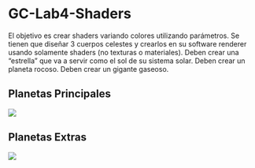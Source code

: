 # GC-Lab4-Shaders
El objetivo es crear shaders variando colores utilizando parámetros. Se tienen que diseñar 3 cuerpos celestes y crearlos en su software renderer usando solamente shaders (no texturas o materiales). Deben crear una “estrella” que va a servir como el sol de su sistema solar. Deben crear un planeta rocoso. Deben crear un gigante gaseoso.

## Planetas Principales
![](https://github.com/Sebas021210/GC-Lab4-Shaders/blob/c2ada0b9a67a33c69c7941f786b1cdd953352b1e/GIF/PlanetasPrincipales.gif)

## Planetas Extras
![](https://github.com/Sebas021210/GC-Lab4-Shaders/blob/c2ada0b9a67a33c69c7941f786b1cdd953352b1e/GIF/PlanetasExtras.gif)
